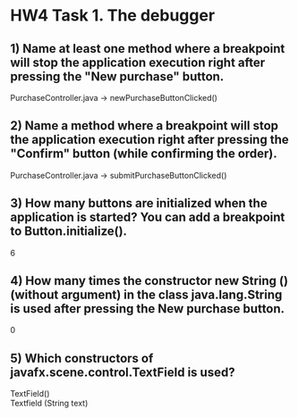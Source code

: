 # HW4 Task 1. The debugger

## 1) Name at least one method where a breakpoint will stop the application execution right after pressing the "New purchase" button.
PurchaseController.java -> newPurchaseButtonClicked()
## 2) Name a method where a breakpoint will stop the application execution right after pressing the "Confirm" button (while confirming the order).
PurchaseController.java -> submitPurchaseButtonClicked()
## 3) How many buttons are initialized when the application is started? You can add a breakpoint to Button.initialize().
6
## 4) How many times the constructor new String () (without argument) in the class java.lang.String is used after pressing the New purchase button.
0
## 5) Which constructors of javafx.scene.control.TextField is used?
TextField()  
Textfield (String text)
